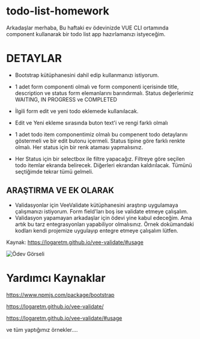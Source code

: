 # todo-list-homework

Arkadaşlar merhaba,
Bu haftaki ev ödevinizde VUE CLI ortamında component kullanarak bir todo list app hazırlamanızı istyeceğim.

# DETAYLAR
- Bootstrap kütüphanesini dahil edip kullanmanızı istiyorum.  

- 1 adet form componenti olmalı ve form componenti içerisinde title, description ve status form elemanlarını barındırmalı. Status değerlerimiz WAITING, IN PROGRESS ve COMPLETED

- İlgili form edit ve yeni todo eklemede kullanılacak.

- Edit ve Yeni ekleme sırasında buton text'i ve rengi farklı olmalı

- 1 adet todo item componentimiz olmalı bu compenent todo detaylarını göstermeli ve bir edit butonu içermeli. Status tipine göre farklı renkte olmalı. 
Her status için bir renk ataması yapmalısınız.

- Her Status için bir selectbox ile filtre yapacağız. Filtreye göre seçilen todo itemlar ekranda belirecek. Diğerleri ekrandan kaldırılacak. Tümünü seçtiğimde tekrar tümü gelmeli.

## ARAŞTIRMA VE EK OLARAK
- Validasyonlar için VeeValidate kütüphanesini araştırıp uygulamaya çalışmanızı istiyorum. Form field'ları boş ise validate etmeye çalışalım. 
- Validasyon yapamayan arkadaşlar için ödevi yine kabul edeceğim. Ama artık bu tarz entegrasyonları yapabiliyor olmalısınız. Örnek dokümandaki kodları kendi projemize uygulayıp entegre etmeye çalışalım lütfen. 

Kaynak: https://logaretm.github.io/vee-validate/#usage


![Ödev Görseli](https://i.ibb.co/JjGsCnf/ezgif-com-video-to-gif.gif)

# Yardımcı Kaynaklar
https://www.npmjs.com/package/bootstrap

https://logaretm.github.io/vee-validate/

https://logaretm.github.io/vee-validate/#usage

ve tüm yaptığımız örnekler....

